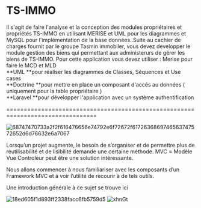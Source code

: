 # TS-IMMO
Il s'agit de faire l'analyse et la conception  des modules propriétaires  et propriétés TS-IMMO en utilisant MERISE et UML pour les diagrammes et MySQL pour l'implémentation de la base données..Suite au cachier de charges fournit par le groupe Tasmin immobiler, vous devez developper le module gestion des biens qui permettant aux administerurs de gérer les biens de TS-IMMO.  Pour cette application vous devez utiliser :      Merise pour faire le MCD et MLD  
**UML **pour réaliser les diagrammes de Classes, Séquences et Use cases   
**Doctrine **pour mettre en place un composant d'accés au données ( uniquement pour la table propriétaire )   
**Laravel **pour développer l'application avec un système authentification

================================================================================


![68747470733a2f2f616476656e74792e6f72672f6172636869746563747572652d6d76632e6a7067](https://user-images.githubusercontent.com/48298145/169093423-c24754b5-ee11-47a2-866e-f64272ec1ace.jpg)


Lorsqu’un projet augmente, le besoin de s’organiser et de permettre plus de réutilisabilité et de lisibilité demande une certaine méthode. MVC = Modèle Vue Controleur peut être une solution intéressante.

Nous allons commencer à nous familiariser avec les composants d’un Framework MVC et à voir l’utilité de recourir à de tels outils.

Une introduction générale à ce sujet se trouve ici

![18ed605f1d893ff2338facc6fb5759d5](https://user-images.githubusercontent.com/48298145/169094510-1898e25c-2d6f-4d16-9fd4-69541f3bd702.png)
![xhnGt](https://user-images.githubusercontent.com/48298145/169095179-e1574c47-7325-4cd2-998e-67511a104195.gif)
